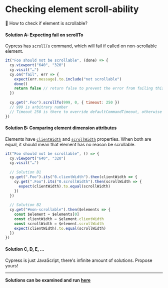 # Checking element scroll-ability

🤔 How to check if element is scrollable?

#### Solution A: Expecting fail on scrollTo

Cypress has [`scrollTo`](https://docs.cypress.io/api/commands/scrollto.html) command, which will fail if called on non-scrollable element.

```js
it("Foo should not be scrollable", (done) => {
  cy.viewport("640", "320")
  cy.visit("…")
  cy.on("fail", err => {
    expect(err.message).to.include("not scrollable")
    done()
    return false // return false to prevent the error from failing this test
  })
  
  cy.get(".Foo").scrollTo(999, 0, { timeout: 250 })
  // 999 is arbitrary number
  // Timeout 250 is there to override defaultCommandTimeout, otherwise test would take much longer
})
```

#### Solution B: Comparing element dimension attributes

Elements have
[`clientWidth`](https://developer.mozilla.org/en-US/docs/Web/API/Element/clientWidth) and 
[`scrollWidth`](https://developer.mozilla.org/en-US/docs/Web/API/Element/scrollWidth) properties.
When both are equal, it should mean that element has no reason be scrollable. 

```js
it("Foo should not be scrollable", () => {
  cy.viewport("640", "320")
  cy.visit("…")
  
  // Solution B1
  cy.get(".Foo").its("0.clientWidth").then(clientWidth => {
    cy.get(".Foo").its("0.scrollWidth").then(scrollWidth => {
      expect(clientWidth).to.equal(scrollWidth)
    })
  })
  
  // Solution B2
  cy.get("#non-scrollable").then($elements => {
    const $element = $elements[0]
    const clientWidth = $element.clientWidth
    const scrollWidth = $element.scrollWidth
    expect(clientWidth).to.equal(scrollWidth)
  })
})
```

#### Solution C, D, E, ...

Cypress is just JavaScript, there's infinite amount of solutions. Propose yours!

---

**Solutions can be examined and run [here](https://github.com/Strajk/QA-Academy/tree/master/assets/stories/scrollability)**


